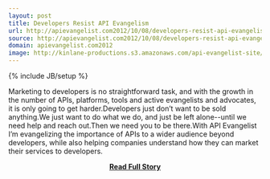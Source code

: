 ```yaml
---
layout: post
title: Developers Resist API Evangelism
url: http://apievangelist.com2012/10/08/developers-resist-api-evangelism/
source: http://apievangelist.com2012/10/08/developers-resist-api-evangelism/
domain: apievangelist.com2012
image: http://kinlane-productions.s3.amazonaws.com/api-evangelist-site/blog/developers-will-resist.gif
---
```

{% include JB/setup %}<p>Marketing to developers is no straightforward task, and with the growth in the number of APIs, platforms, tools and active evangelists and advocates, it is only going to get harder.Developers just don’t want to be sold anything.We just want to do what we do, and just be left alone--until we need help and reach out.Then we need you to be there.With API Evangelist I’m evangelizing the importance of APIs to a wider audience beyond developers, while also helping companies understand how they can market their services to developers.</p>
<center><p><a href="http://apievangelist.com2012/10/08/developers-resist-api-evangelism/" style='padding:25px; font-sze:18px; font-weight: bold;'>Read Full Story</a></p></center>
